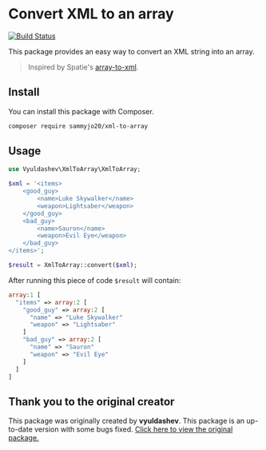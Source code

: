 # Convert XML to an array

[![Build Status](https://github.com/sammyjo20/xml-to-array/workflows/tests/badge.svg)](https://github.com/sammyjo20/xml-to-array/actions)

This package provides an easy way to convert an XML string into an array.

> Inspired by Spatie's [array-to-xml](https://github.com/spatie/array-to-xml).

## Install

You can install this package with Composer.

``` bash
composer require sammyjo20/xml-to-array
```

## Usage

```php
use Vyuldashev\XmlToArray\XmlToArray;

$xml = '<items>
    <good_guy>
        <name>Luke Skywalker</name>
        <weapon>Lightsaber</weapon>
    </good_guy>
    <bad_guy>
        <name>Sauron</name>
        <weapon>Evil Eye</weapon>
    </bad_guy>
</items>';

$result = XmlToArray::convert($xml);
```
After running this piece of code `$result` will contain:

```php
array:1 [
  "items" => array:2 [
    "good_guy" => array:2 [
      "name" => "Luke Skywalker"
      "weapon" => "Lightsaber"
    ]
    "bad_guy" => array:2 [
      "name" => "Sauron"
      "weapon" => "Evil Eye"
    ]
  ]
]
```

## Thank you to the original creator

This package was originally created by **vyuldashev**. This package is an up-to-date version with some bugs fixed. [Click here to view the original package.](https://github.com/vyuldashev/xml-to-array)
